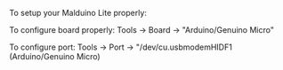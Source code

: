To setup your Malduino Lite properly:

To configure board properly:
Tools -> Board -> "Arduino/Genuino Micro"

To configure port:
Tools -> Port -> "/dev/cu.usbmodemHIDF1 (Arduino/Genuino Micro)